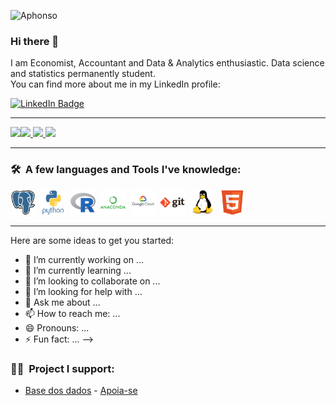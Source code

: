 <p align="left">
<img src="https://media.licdn.com/dms/image/D4E03AQGNmMYs5f9Zjw/profile-displayphoto-shrink_800_800/0/1666612510645?e=1683763200&v=beta&t=pMxyMx6jTyDqnNV31lH4HSRV7e-Qdz4HP9JEkB5ooKc" title="Aphonso" alt="Aphonso" width="200" height="200"/>&nbsp;

### Hi there 👋
I am Economist, Accountant and Data & Analytics enthusiastic. Data science and statistics permanently student.<br>
You can find more about me in my LinkedIn profile:

<a href="https://www.linkedin.com/in/aphonso/">
    <img src="https://img.shields.io/badge/LinkedIn-blue?style=for-the-badge&logo=linkedin&logoColor=white" alt="LinkedIn Badge"/>
</a>
</p>

---

<p align="left">
<a href="https://bermeo.dev">
<img width="56%" src="https://github-readme-stats.vercel.app/api?username=aphonsoar&count_private=true&include_all_commits=true&show_icons=true&theme=github_dark&icon_color=DAD3AF&hide_border=true&border_radius=15&bg_color=0d1117"/><img width="44%" src="http://github-readme-streak-stats.herokuapp.com?user=aphonsoar&theme=github-dark-blue&hide_border=true&date_format=M%20j%5B%2C%20Y%5D&background=0D1117&sideNums=FFF"/>
 <img width="43%" src="https://github-readme-stats.vercel.app/api/top-langs?username=aphonsoar&count_private=true&include_all_commits=true&hide=c%23&langs_count=6&show_icons=true&theme=github_dark&icon_color=DAD3AF&layout=compact&hide_border=true&border_radius=15&bg_color=0d1117"/>
<img width="56%" src="https://github-readme-activity-graph.cyclic.app/graph?username=aphonsoar&bg_color=0f1116&color=7075FF&line=D0D1F7&point=ffffff&area=true&hide_border=true)](https://github.com/ashutosh00710/github-readme-activity-graph"/></a>
</p>

---

### 🛠 &nbsp;A few languages and Tools I've knowledge:

<p>
<img src="https://github.com/devicons/devicon/blob/master/icons/postgresql/postgresql-original.svg" title="PostgreSql" alt="PostgreSql" width="40" height="40"/>&nbsp;
<img src="https://github.com/devicons/devicon/blob/master/icons/python/python-original-wordmark.svg" title="Python"  alt="Python" width="40" height="40"/>&nbsp;
<img src="https://github.com/devicons/devicon/blob/master/icons/r/r-original.svg" title="R"  alt="R" width="40" height="40"/>&nbsp;
<img src="https://github.com/devicons/devicon/blob/master/icons/anaconda/anaconda-original-wordmark.svg" title="Anaconda"  alt="Anaconda" width="40" height="40"/>&nbsp;
<img src="https://github.com/devicons/devicon/blob/master/icons/googlecloud/googlecloud-original-wordmark.svg" title="Google Cloud Platform"  alt="Google Cloud Platform" width="40" height="40"/>&nbsp;
<img src="https://github.com/devicons/devicon/blob/master/icons/git/git-original-wordmark.svg" title="Git" **alt="Git" width="40" height="40"/>&nbsp;
<img src="https://github.com/devicons/devicon/blob/master/icons/linux/linux-original.svg" title="Linux" **alt="Linux" width="40" height="40"/>&nbsp;
<img src="https://github.com/devicons/devicon/blob/master/icons/html5/html5-original.svg" title="HTML5" alt="HTML" width="40" height="40"/>&nbsp;
</p>

---




Here are some ideas to get you started:

- 🔭 I’m currently working on ...
- 🌱 I’m currently learning ...
- 👯 I’m looking to collaborate on ...
- 🤔 I’m looking for help with ...
- 💬 Ask me about ...
- 📫 How to reach me: ...
- 😄 Pronouns: ...
- ⚡ Fun fact: ...
-->

### ✌🏻 &nbsp;Project I support:
- [Base dos dados](https://basedosdados.org/) - [Apoia-se](https://apoia.se/basedosdados)
